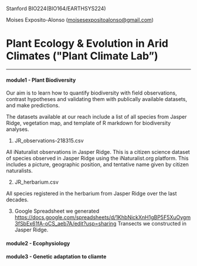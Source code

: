 Stanford BIO224(BIO164/EARTHSYS224)

Moises Exposito-Alonso (moisesexpositoalonso@gmail.com)

# Plant Ecology & Evolution in Arid Climates ("Plant Climate Lab”)
------

#### module1 - Plant Biodiversity

Our aim is to learn how to quantify biodiversity with field observations, contrast
hypotheses and validating them with publically available datasets, and make predictions.

The datasets available at our reach include a list of all species from Jasper Ridge, vegetation map, and template of R markdown for biodiversity analyses. 

1) JR_observations-218315.csv

All iNaturalist observations in Jasper Ridge. This is a citizen science dataset of species observed in Jasper Ridge using the iNaturalist.org platform.  This includes a picture, geographic position, and tentative name given by citizen naturalists.

2) JR_herbarium.csv

All species registered in the herbarium from Jasper Ridge over the last decades.

3) Google Spreadsheet we generated
https://docs.google.com/spreadsheets/d/1KhbNickXnH1gBP5F5XuOygm3fSbEx61fA-oCS_aeb7A/edit?usp=sharing
Transects we constructed in Jasper Ridge. 

#### module2 - Ecophysiology


#### module3 - Genetic adaptation to cliamte




